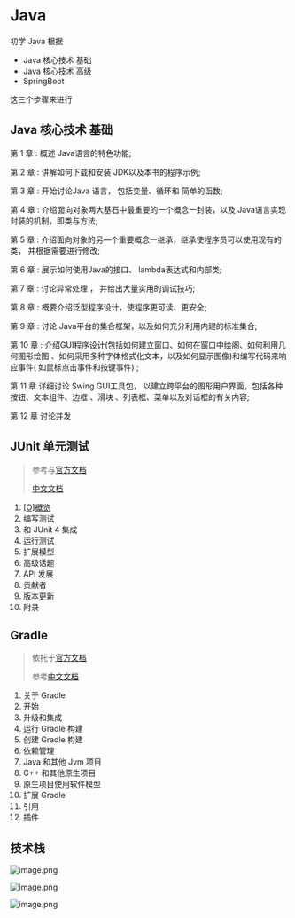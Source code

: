 # Java

初学 Java 根据

- Java 核心技术 基础
- Java 核心技术 高级
- SpringBoot

这三个步骤来进行

## Java 核心技术 基础

第 1 章 : 概述 Java语言的特色功能;

第 2 章 : 讲解如何下载和安装 JDK以及本书的程序示例;

第 3 章 : 开始讨论Java 语言， 包括变量、循环和 简单的函数;

第 4 章 : 介绍面向对象两大基石中最重要的一个概念一封装，以及 Java语言实现封装的机制，即类与方法;

第 5 章 : 介绍面向对象的另—个重要概念一继承，继承使程序员可以使用现有的类， 并根据需要进行修改;

第 6 章 : 展示如何使用Java的接口、 lambda表达式和内部类;

第 7 章 : 讨论异常处理 ， 并给出大量实用的调试技巧;

第 8 章 : 概要介绍泛型程序设计，使程序更可读、更安全;

第 9 章 : 讨论 Java平台的集合框架，以及如何充分利用内建的标准集合;

第 10 章 : 介绍GUI程序设计(包括如何建立窗口、如何在窗口中绘阁、如何利用几何图形绘图
、如何采用多种字体格式化文本，以及如何显示图像)和编写代码来响应事件(
如鼠标点击事件和按键事件) ;

第 11 章 详细讨论 Swing GUI工具包， 以建立跨平台的图形用户界面，包括各种按钮、文本组件、边框 、滑块 、列表框、菜单以及对话框的有关内容;

第 12 章 讨论并发

## JUnit 单元测试

> 参考与[官方文档](https://junit.org/junit5/docs/current/user-guide/)
>
> [中文文档](https://doczhcn.gitbook.io/junit5/)

1. [[O]概览](./junit/1-overview.md)
2. 编写测试
3. 和 JUnit 4 集成
4. 运行测试
5. 扩展模型
6. 高级话题
7. API 发展
8. 贡献者
9. 版本更新
10. 附录

## Gradle

> 依托于[官方文档](https://docs.gradle.org/current/userguide/userguide.html)
>
> 参考[中文文档](https://doc.yonyoucloud.com/doc/wiki/project/GradleUserGuide-Wiki/index.html)

1. 关于 Gradle
2. 开始
3. 升级和集成
4. 运行 Gradle 构建
5. 创建 Gradle 构建
6. 依赖管理
7. Java 和其他 Jvm 项目
8. C++ 和其他原生项目
9. 原生项目使用软件模型
10. 扩展 Gradle
11. 引用
12. 插件


## 技术栈

![image.png](https://file.wulicode.com/yuque/202209/30/14/0511VXWqlsXA.png?x-oss-process=image/resize,h_7140)

![image.png](https://file.wulicode.com/yuque/202211/25/19/3010m9P0FagX.png?x-oss-process=image/resize,h_2520)

![image.png](https://file.wulicode.com/yuque/202211/25/19/30105Xm0Mecg.png?x-oss-process=image/resize,h_1373)

